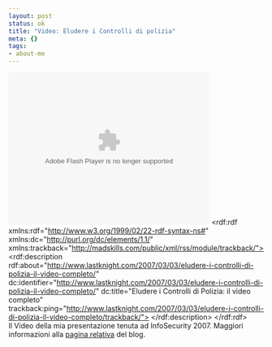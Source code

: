 ```yaml
--- 
layout: post
status: ok
title: "Video: Eludere i Controlli di polizia"
meta: {}
tags: 
- about-me
---
```

<embed style="width: 396px; height: 300px;" id="VideoPlayback" type="application/x-shockwave-flash" src="http://video.google.com/googleplayer.swf?docId=-8260069796878992303&amp;hl=it" flashvars="">   		<rdf:rdf xmlns:rdf="http://www.w3.org/1999/02/22-rdf-syntax-ns#" xmlns:dc="http://purl.org/dc/elements/1.1/" xmlns:trackback="http://madskills.com/public/xml/rss/module/trackback/">
			<rdf:description rdf:about="http://www.lastknight.com/2007/03/03/eludere-i-controlli-di-polizia-il-video-completo/" dc:identifier="http://www.lastknight.com/2007/03/03/eludere-i-controlli-di-polizia-il-video-completo/" dc:title="Eludere i Controlli di Polizia: il video completo" trackback:ping="http://www.lastknight.com/2007/03/03/eludere-i-controlli-di-polizia-il-video-completo/trackback/">
</rdf:description>	</rdf:rdf>  
Il Video della mia presentazione tenuta ad InfoSecurity 2007. Maggiori informazioni alla [pagina relativa](http://www.lastknight.com/2007/03/03/eludere-i-controlli-di-polizia-il-video-completo/) del blog. 
